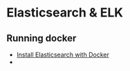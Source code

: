# Elasticsearch & ELK
## Running docker
* [Install Elasticsearch with Docker](https://www.elastic.co/guide/en/elasticsearch/reference/current/docker.html)
*

